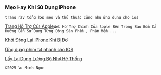 
### Mẹo Hay Khi Sử Dụng iPhone
`trang này tổng hợp mẹo và thủ thuật cũng như ứng dụng cho ios`

[Trang Hỗ Trợ Của Apple](https://support.apple.com/vi-vn/docs)`Web Hỗ Trợ Chính Của Apple Bên Trong Bao Gồm Cả Hướng Dẫn Sử Dụng Từng Dòng Sản Phẩm , Phần Mềm ...`

[Khởi Động Lại iPhone Khi Bị Đơ](https://support.apple.com/vi-vn/guide/iphone/iph8903c3ee6/18.0/ios/18.0)

[Ứng dụng phím tắt nhanh cho IOS](https://github.com/vuminhngocpt/App-ho-tro-nguoi-khiem-thi)

[Lấy Lại Dụng Lượng Bộ Nhớ Hệ Thống](test)


    ©️2025 Vu Minh Ngoc
